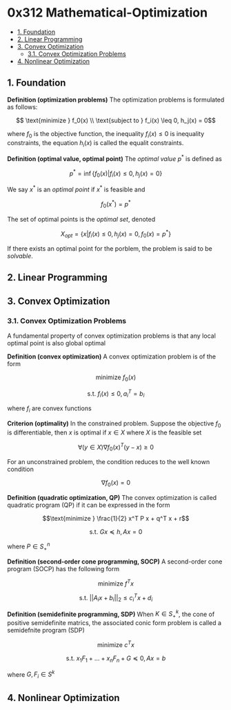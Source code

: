 # 0x312 Mathematical-Optimization

- [1. Foundation](#1-foundation)
- [2. Linear Programming](#2-linear-programming)
- [3. Convex Optimization](#3-convex-optimization)
    - [3.1. Convex Optimization Problems](#31-convex-optimization-problems)
- [4. Nonlinear Optimization](#4-nonlinear-optimization)

## 1. Foundation
**Definition (optimization problems)** The optimization problems is formulated as follows:

$$ \text{minimize } f_0(x) \\
\text{subject to } f_i(x) \leq 0, h_j(x) = 0$$

where $f_0$ is the objective function, the inequality $f_i(x) \leq 0$ is inequality constraints, the equation $h_i(x)$ is called the equalit constraints. 

**Definition (optimal value, optimal point)** The *optimal value* $p^*$ is defined as

$$p^* = \inf \{ f_0(x) | f_i(x) \leq 0, h_j(x) = 0 \}$$

We say $x^*$ is an *optimal point* if $x^*$ is feasible and

$$f_0(x^*) = p^*$$

The set of optimal points is the *optimal set*, denoted

$$X_{opt} = \{ x| f_i(x) \leq 0, h_j(x)=0, f_0(x) = p^* \}$$

If there exists an optimal point for the porblem, the problem is said to be *solvable*.

## 2. Linear Programming

## 3. Convex Optimization

### 3.1. Convex Optimization Problems
A fundamental property of convex optimization problems is that any local optimal point is also global optimal

**Definition (convex optimization)** A convex optimization problem is of the form

$$\text{minimize } f_0(x)$$

$$\text{s.t. } f_i(x) \leq 0, a_i ^T = b_i$$

where $f_i$ are convex functions

**Criterion (optimality)** In the constrained problem. Suppose the objective $f_0$ is differentiable, then $x$ is optimal if $x \in X$ where $X$ is the feasible set

$$\forall(y \in X) \nabla f_0(x)^T (y-x) \geq 0$$

For an unconstrained problem, the condition reduces to the well known condition

$$\nabla f_0(x) = 0$$

**Definition (quadratic optimization, QP)** The convex optimization is called quadratic program (QP) if it can be expressed in the form

$$\text{minimize } \frac{1}{2} x^T P x + q^T x + r$$

$$\text{s.t. } Gx \preceq h, Ax = 0$$

where $P \in S^n_{+}$

**Definition (second-order cone programming, SOCP)** A second-order cone program (SOCP) has the following form

$$\text{minimize } f^T x$$

$$\text{s.t. } || A_i x + b_i ||_{2} \leq c_i^T x + d_i $$

**Definition (semidefinite programming, SDP)** When $K \in S^k_{+}$, the cone of positive semidefinite matrics, the associated conic form problem is called a semidefnite program (SDP)

$$\text{minimize }c^T x$$

$$\text{s.t. } x_1 F_1 + ... + x_n F_n + G \preceq 0, Ax = b$$

where $G, F_i \in S^k$



## 4. Nonlinear Optimization

